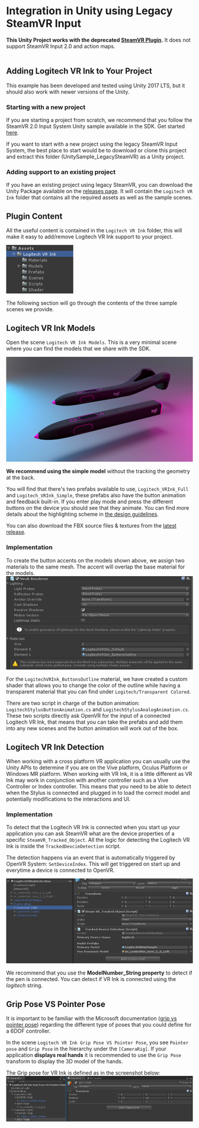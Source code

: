 # Integration in Unity using Legacy SteamVR Input
**This Unity Project works with the deprecated [SteamVR Plugin](https://github.com/ValveSoftware/steamvr_unity_plugin/releases/tag/1.2.3).**  It does not support SteamVR Input 2.0 and action maps.
<br><br>


## Adding Logitech VR Ink to Your Project

This example has been developed and tested using Unity 2017 LTS, but it should also work with newer versions of the Unity.

### Starting with a new project

If you are starting a project from scratch, we recommend that you follow the SteamVR 2.0 Input System Unity sample available in the SDK. Get started [here](../../UnitySampleProjects/UnitySample_SteamVR2.0/).

If you want to start with a new project using the legacy SteamVR Input System, the best place to start would be to download or clone this project and extract this folder (UnitySample_LegacySteamVR) as a Unity project.

### Adding support to an existing project

If you have an existing project using legacy SteamVR, you can download the Unity Package available on the [releases page](https://github.com/Logitech/vr_ink_sdk/releases). It will contain the `Logitech VR Ink` folder that contains all the required assets as well as the sample scenes.

## Plugin Content

All the useful content is contained in the `Logitech VR Ink` folder, this will make it easy to add/remove Logitech VR Ink support to your project.

![Folder Content](../../../Documentation/Images/UnitySampleLegacy/PluginContent.png)

The following section will go through the contents of the three sample scenes we provide.

## Logitech VR Ink Models

Open the scene `Logitech VR Ink Models`.
This is a very minimal scene where you can find the models that we share with the SDK.

![Logitech VR Ink Models](../../../Documentation/Images/DesignGuidelines/VRInkModels.jpg)

**We recommend using the simple model** without the tracking the geometry at the back.

You will find that there's two prefabs available to use, `Logitech_VRInk_Full` and `Logitech_VRInk_Simple`, these prefabs also have the button animation and feedback built-in. If you enter play mode and press the different buttons on the device you should see that they animate. You can find more details about the highlighting scheme in [the design guidelines](Documentation/DesignGuidelines).

You can also download the FBX source files & textures from the [latest release](https://github.com/Logitech/vr_ink_sdk/releases).

### Implementation

To create the button accents on the models shown above, we assign two materials to the same mesh. The accent will overlap the base material for the models.
<br>
![Material overlap](../../../Documentation/Images/UnitySampleLegacy/MaterialsOverlap.png)

For the `LogitechVRInk_ButtonsOutline` material, we have created a custom shader that allows you to change the color of the outline while having a transparent material that you can find under `Logitech/Transparent Colored`.

There are two script in charge of the button animation: `LogitechStylusButtonAnimation.cs` and `LogitechStylusAnalogAnimation.cs`.
These two scripts directly ask OpenVR for the input of a connected Logitech VR Ink, that means that you can take the prefabs and add them into any new scenes and the button animation will work out of the box.

## Logitech VR Ink Detection

When working with a cross platform VR application you can usually use the Unity APIs to determine if you are on the Vive platform, Oculus Platform or Windows MR platform.
When working with VR Ink, it is a little different as VR Ink may work in conjunction with another controller such as a Vive Controller or Index controller.
This means that you need to be able to detect when the Stylus is connected and plugged in to load the correct model and potentially modifications to the interactions and UI.

### Implementation

To detect that the Logitech VR Ink is connected when you start up your application you can ask SteamVR what are the device properties of a specific `SteamVR_Tracked_Object`. All the logic for detecting the Logitech VR Ink is inside the `TrackedDevcieDetection` script.

The detection happens via an event that is automatically triggered by OpenVR System: `SetDeviceIndex`. This will get triggered on start up and everytime a device is connected to OpenVR.

![Pen Detection in Unity inspector](../../../Documentation/Images/UnitySampleLegacy/LogiPenDetection.png)

We recommend that you use the **ModelNumber_String property** to detect if the pen is connected. You can detect if VR Ink is connected using the *logitech* string.

## Grip Pose VS Pointer Pose

It is important to be familiar with the Microsoft documentation ([grip vs pointer pose](https://docs.microsoft.com/en-us/windows/mixed-reality/gestures-and-motion-controllers-in-unity#grip-pose-vs-pointing-pose)) regarding the different type of poses that you could define for a 6DOF controller.

In the scene `Logitech VR Ink Grip Pose VS Pointer Pose`, you see `Pointer pose` and `Grip Pose` in the hierarchy under the `[CameraRig]`. If your application **displays real hands** it is recommended to use the `Grip Pose` transform to display the 3D model of the hands.

The Grip pose for VR Ink is defined as in the screenshot below:
<br>
![gripVSPointerPose](../../../Documentation/Images/UnitySampleLegacy/GripPoseVSPointerPose.png)
